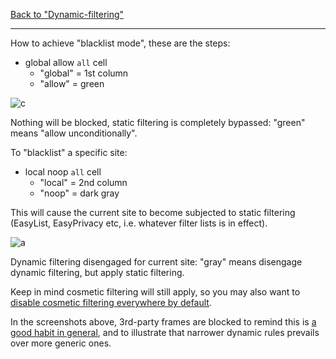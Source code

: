 [Back to "Dynamic-filtering"](https://github.com/gorhill/uBlock/wiki/Dynamic-filtering)

***

How to achieve "blacklist mode", these are the steps:

- global allow `all` cell
    - "global" = 1st column
    - "allow" = green

![c](https://cloud.githubusercontent.com/assets/585534/6042159/8a1df142-ac50-11e4-8129-6edbb664d801.png)

Nothing will be blocked, static filtering is completely bypassed: "green" means "allow unconditionally".

To "blacklist" a specific site:

- local noop `all` cell
    - "local" = 2nd column
    - "noop" = dark gray

This will cause the current site to become subjected to static filtering (EasyList, EasyPrivacy etc, i.e. whatever filter lists is in effect).

![a](https://cloud.githubusercontent.com/assets/585534/6042165/8f6bd6d2-ac50-11e4-8551-c2a17c05d917.png)

Dynamic filtering disengaged for current site: "gray" means disengage dynamic filtering, but apply static filtering.

Keep in mind cosmetic filtering will still apply, so you may also want to [disable cosmetic filtering everywhere by default](https://github.com/gorhill/uBlock/wiki/Per-site-switches#no-cosmetic-filtering).

In the screenshots above, 3rd-party frames are blocked to remind this is [a good habit in general](https://github.com/gorhill/uBlock/wiki/Dynamic-filtering:-Benefits-of-blocking-3rd-party-iframe-tags), and to illustrate that narrower dynamic rules prevails over more generic ones.
